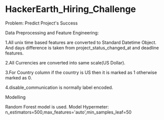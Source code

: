 # HackerEarth_Hiring_Challenge

Problem: Predict Project's Success

Data Preprocessing and Feature Engineering:

1.All unix time based features are converted to Standard Datetime Object. And days difference is taken from project_status_changed_at and deadline features.

2.All Currencies are converted into same scale(US Dollar).

3.For Country column if the country is US then it is marked as 1 otherwise marked as 0.

4.disable_communication is normally label encoded.

Modelling 

Random Forest model is used.
Model Hypermeter: n_estimators=500,max_features='auto',min_samples_leaf=50


